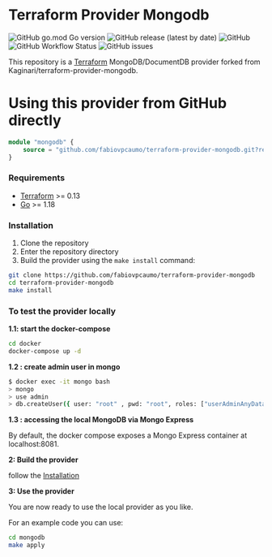 # Terraform Provider Mongodb

![GitHub go.mod Go version](https://img.shields.io/github/go-mod/go-version/fabiovpcaumo/terraform-provider-mongodb?logo=go&style=flat-square)
![GitHub release (latest by date)](https://img.shields.io/github/v/release/fabiovpcaumo/terraform-provider-mongodb?logo=git&style=flat-square)
![GitHub](https://img.shields.io/github/license/fabiovpcaumo/terraform-provider-mongodb?color=yellow&style=flat-square)
![GitHub Workflow Status](https://img.shields.io/github/workflow/status/fabiovpcaumo/terraform-provider-mongodb/golangci?logo=github&style=flat-square)
![GitHub issues](https://img.shields.io/github/issues/fabiovpcaumo/terraform-provider-mongodb?logo=github&style=flat-square)

This repository is a [Terraform](https://www.terraform.io) MongoDB/DocumentDB provider forked from Kaginari/terraform-provider-mongodb.

# Using this provider from GitHub directly

```terraform
module "mongodb" {
    source = "github.com/fabiovpcaumo/terraform-provider-mongodb.git?ref=v<desired_version>"
}

```

### Requirements

- [Terraform](https://www.terraform.io/downloads.html) >= 0.13
- [Go](https://golang.org/doc/install) >= 1.18

### Installation

1. Clone the repository
1. Enter the repository directory
1. Build the provider using the `make install` command:

```bash
git clone https://github.com/fabiovpcaumo/terraform-provider-mongodb
cd terraform-provider-mongodb
make install
```

### To test the provider locally

**1.1: start the docker-compose**

```bash
cd docker
docker-compose up -d
```

**1.2 : create admin user in mongo**

```bash
$ docker exec -it mongo bash
> mongo
> use admin
> db.createUser({ user: "root" , pwd: "root", roles: ["userAdminAnyDatabase", "dbAdminAnyDatabase", "readWriteAnyDatabase"]})
```

**1.3 : accessing the local MongoDB via Mongo Express**

By default, the docker compose exposes a Mongo Express container at localhost:8081.

**2: Build the provider**

follow the [Installation](#Installation)

**3: Use the provider**

You are now ready to use the local provider as you like.

For an example code you can use:

```bash
cd mongodb
make apply
```
